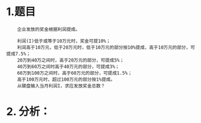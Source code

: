 # 1.题目
        企业发放的奖金根据利润提成。

        利润(I)低于或等于10万元时，奖金可提10%；
        利润高于10万元，低于20万元时，低于10万元的部分按10%提成，高于10万元的部分，可提成7.5%；
        20万到40万之间时，高于20万元的部分，可提成5%；
        40万到60万之间时高于40万元的部分，可提成3%；
        60万到100万之间时，高于60万元的部分，可提成1.5%；
        高于100万元时，超过100万元的部分按1%提成。
        从键盘输入当月利润I，求应发放奖金总数？
# 2. 分析：
    